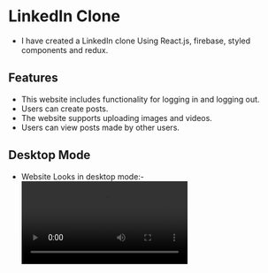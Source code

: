 # LinkedIn Clone
- I have created a LinkedIn clone Using React.js, firebase, styled components and redux.

## Features
- This website includes functionality for logging in and logging out.
- Users can create posts.
- The website supports uploading images and videos.
- Users can view posts made by other users.

## Desktop Mode
- Website Looks in desktop mode:- 
![desktop mode](Linkedin-laptop.mp4)